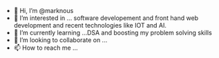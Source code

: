 - 👋 Hi, I’m @marknous
- 👀 I’m interested in ... software developement and front hand web development and recent technologies like IOT and AI.
- 🌱 I’m currently learning ...DSA and boosting my problem solving skills
- 💞️ I’m looking to collaborate on ...
- 📫 How to reach me ...

<!---
marknous/marknous is a ✨ special ✨ repository because its `README.md` (this file) appears on your GitHub profile.
You can click the Preview link to take a look at your changes.
--->
